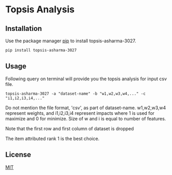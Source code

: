 # Topsis Analysis

## Installation

Use the package manager [pip](https://pip.pypa.io/en/stable/) to install topsis-asharma-3027.

```bash
pip install topsis-asharma-3027
```

## Usage

Following query on terminal will provide you the topsis analysis for input csv file.

```
topsis-asharma-3027 -a "dataset-name" -b "w1,w2,w3,w4,..." -c "i1,i2,i3,i4,..."

```

Do not mention the file format, 'csv', as part of dataset-name.
w1,w2,w3,w4 represent weights, and i1,i2,i3,i4 represent impacts where 1 is used for maximize and 0 for minimize. 
Size of w and i is equal to number of features. 

Note that the first row and first column of dataset is dropped

The item attributed rank 1 is the best choice.

## License
[MIT](https://choosealicense.com/licenses/mit/)